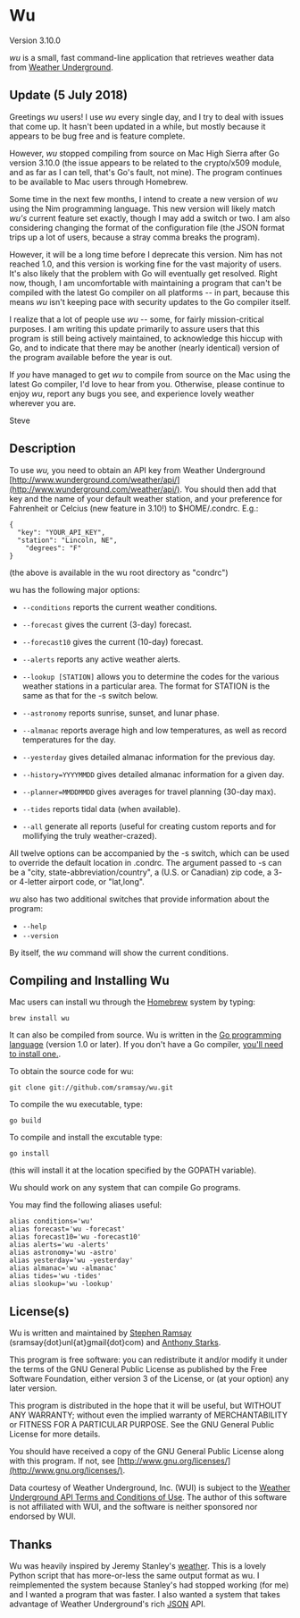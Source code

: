 
Wu
==========

Version 3.10.0

_wu_ is a small, fast command-line application that retrieves weather data from [Weather Underground](http://www.wunderground.com).

Update (5 July 2018)
--------------------

Greetings _wu_ users!  I use _wu_ every single day, and I try to deal with issues that come up.  It hasn't been updated in a while, but mostly because it appears to be bug free and is feature complete.

However, _wu_ stopped compiling from source on Mac High Sierra after Go version 3.10.0 (the issue appears to be related to the crypto/x509 module, and as far as I can tell, that's Go's fault, not mine).  The program continues to be available to Mac users through Homebrew.

Some time in the next few months, I intend to create a new version of _wu_ using the Nim programming language.  This new version will likely match _wu's_ current feature set exactly, though I may add a switch or two.  I am also considering changing the format of the configuration file (the JSON format trips up a lot of users, because a stray comma breaks the program).  

However, it will be a long time before I deprecate this version.  Nim has not reached 1.0, and this version is working fine for the vast majority of users.  It's also likely that the problem with Go will eventually get resolved.  Right now, though, I am uncomfortable with maintaining a program that can't be compiled with the latest Go compiler on all platforms -- in part, because this means _wu_ isn't keeping pace with security updates to the Go compiler itself.

I realize that a lot of people use _wu_ -- some, for fairly mission-critical purposes.  I am writing this update primarily to assure users that this program is still being actively maintained, to acknowledge this hiccup with Go, and to indicate that there may be another (nearly identical) version of the program available before the year is out.

If *you* have managed to get _wu_ to compile from source on the Mac using the latest Go compiler, I'd love to hear from you.  Otherwise, please continue to enjoy _wu_, report any bugs you see, and experience lovely weather wherever you are.

Steve

Description
-----------

To use _wu,_ you need to obtain an API key from Weather Underground [http://www.wunderground.com/weather/api/](http://www.wunderground.com/weather/api/).  You should then add that key and the name of your default weather station, and your preference for Fahrenheit or Celcius (new feature in 3.10!) to $HOME/.condrc.  E.g.:

	{
	  "key": "YOUR_API_KEY",
	  "station": "Lincoln, NE",
		"degrees": "F"
	}

(the above is available in the wu root directory as "condrc")

wu has the following major options:

* `--conditions` reports the current weather conditions.

* `--forecast` gives the current (3-day) forecast.

* `--forecast10` gives the current (10-day) forecast.

* `--alerts` reports any active weather alerts.

* `--lookup [STATION]` allows you to determine the codes for the various weather stations in a particular area.  The format for STATION is the same as that for the -s switch below.

* `--astronomy` reports sunrise, sunset, and lunar phase.

* `--almanac` reports average high and low temperatures, as well as record temperatures for the day.

* `--yesterday` gives detailed almanac information for the previous day.

* `--history=YYYYMMDD` gives detailed almanac information for a given day.
* `--planner=MMDDMMDD` gives averages for travel planning (30-day max).
* `--tides` reports tidal data (when available).

* `--all` generate all reports (useful for creating custom reports and for mollifying the truly weather-crazed).
	
All twelve options can be accompanied by the -s switch, which can be used to override the default location in .condrc.  The argument passed to -s can be a "city, state-abbreviation/country", a (U.S. or Canadian) zip code, a 3- or 4-letter airport code, or "lat,long".

_wu_ also has two additional switches that provide information about the program:

* `--help`
* `--version`

By itself, the _wu_ command will show the current conditions.

Compiling and Installing Wu 
---------------------------

Mac users can install wu through the [Homebrew](http://brew.sh) system by typing:

	brew install wu

It can also be compiled from source.  Wu is written in the [Go programming language](http://golang.org/) (version 1.0 or later).  If you don't have a Go compiler, [you'll need to install one.](http://golang.org/doc/install.html).

To obtain the source code for wu:

    git clone git://github.com/sramsay/wu.git

To compile the wu executable, type:

    go build

To compile and install the excutable type:

    go install

(this will install it at the location specified by the GOPATH variable).

Wu should work on any system that can compile Go programs.

You may find the following aliases useful:

    alias conditions='wu'
    alias forecast='wu -forecast'
    alias forecast10='wu -forecast10'
    alias alerts='wu -alerts'
    alias astronomy='wu -astro'
    alias yesterday='wu -yesterday'
    alias almanac='wu -almanac'
    alias tides='wu -tides'
    alias slookup='wu -lookup'

License(s)
---------

Wu is written and maintained by [Stephen Ramsay](http://stephenramsay.us/) (sramsay{dot}unl{at}gmail{dot}com) and [Anthony Starks](http://mindchunk.blogspot.com/).

This program is free software: you can redistribute it and/or modify it under the terms of the GNU General Public License as published by the Free Software Foundation, either version 3 of the License, or (at your option) any later version.

This program is distributed in the hope that it will be useful, but WITHOUT ANY WARRANTY; without even the implied warranty of MERCHANTABILITY or FITNESS FOR A PARTICULAR PURPOSE.  See the GNU General Public License for more details.

You should have received a copy of the GNU General Public License along with this program.  If not, see [http://www.gnu.org/licenses/](http://www.gnu.org/licenses/).

Data courtesy of Weather Underground, Inc. (WUI) is subject to the [Weather Underground API Terms and Conditions of Use](http://www.wunderground.com/weather/api/d/terms.html).  The author of this software is not affiliated with WUI, and the software is neither sponsored nor endorsed by WUI.

Thanks
------

Wu was heavily inspired by Jeremy Stanley's [weather](http://fungi.yuggoth.org/weather/).  This is a lovely Python script that has more-or-less the same output format as wu.  I reimplemented the system because Stanley's had stopped working (for me) and I wanted a program that was faster.  I also wanted a system that takes advantage of Weather Underground's rich [JSON](http://www.json.org/) API.

